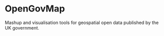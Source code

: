 OpenGovMap
==========

Mashup and visualisation tools for geospatial open data published by the UK government.
